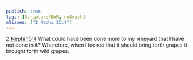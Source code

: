 ```yaml
---
publish: true
tags: [Scripture/BoM, noGraph]
aliases: ["2 Nephi 15:4"]
---
```

[2 Nephi 15:4](https://churchofjesuschrist.org/study/scriptures/bofm/2-ne/15?lang=eng&id=p4#p4) What could have been done more to my vineyard that I have not done in it? Wherefore, when I looked that it should bring forth grapes it brought forth wild grapes.
